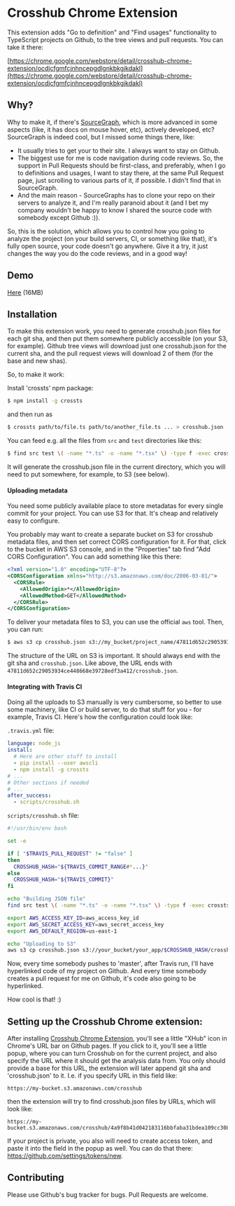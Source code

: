 # Crosshub Chrome Extension

This extension adds "Go to definition" and "Find usages" functionality to TypeScript projects on Github,
to the tree views and pull requests.
You can take it there:

[https://chrome.google.com/webstore/detail/crosshub-chrome-extension/ocdjcfgmfcjnhncepgdlgnkbkgjkdakl](https://chrome.google.com/webstore/detail/crosshub-chrome-extension/ocdjcfgmfcjnhncepgdlgnkbkgjkdakl)

## Why?

Why to make it, if there's [SourceGraph](https://sourcegraph.com/), which is more advanced in some aspects (like, it has docs on mouse hover, etc), actively developed, etc?
SourceGraph is indeed cool, but I missed some things there, like:

* It usually tries to get your to their site. I always want to stay on Github.
* The biggest use for me is code navigation during code reviews. So, the support in Pull Requests should be first-class, and preferably, when I go to definitions and usages, I want to stay there, at the same Pull Request page, just scrolling to various parts of it, if possible. I didn't find that in SourceGraph.
* And the main reason - SourceGraphs has to clone your repo on their servers to analyze it, and I'm really paranoid about it (and I bet my company wouldn't be happy to know I shared the source code with somebody except Github :)).

So, this is the solution, which allows you to control how you going to analyze the project (on your build servers, CI, or something like that), it's fully open source, your code doesn't go anywhere. Give it a try, it just changes the way you do the code reviews, and in a good way!

## Demo

[Here](https://raw.github.com/astashov/crosshub-chrome-extension/master/demo.mp4) (16MB)

## Installation

To make this extension work, you need to generate crosshub.json files for each git sha,
and then put them somewhere publicly accessible (on your S3, for example). Github tree views
will download just one crosshub.json for the current sha, and the pull request views will download
2 of them (for the base and new shas).

So, to make it work:

Install 'crossts' npm package:

```bash
$ npm install -g crossts
```

and then run as

```bash
$ crossts path/to/file.ts path/to/another_file.ts ... > crosshub.json
```

You can feed e.g. all the files from `src` and `test` directories like this:

```bash
$ find src test \( -name "*.ts" -o -name "*.tsx" \) -type f -exec crossts {} + > crosshub.json
```

It will generate the crosshub.json file in the current directory, which you will need to put somewhere,
for example, to S3 (see below).

#### Uploading metadata

You need some publicly available place to store metadatas for every single commit for your project. You can use S3 for that. It's cheap and relatively easy to configure.

You probably may want to create a separate bucket on S3 for crosshub metadata files, and then set correct CORS configuration for it. For that, click to the bucket in AWS S3 console, and in the "Properties" tab find "Add CORS Configuration". You can add something like this there:

```xml
<?xml version="1.0" encoding="UTF-8"?>
<CORSConfiguration xmlns="http://s3.amazonaws.com/doc/2006-03-01/">
  <CORSRule>
    <AllowedOrigin>*</AllowedOrigin>
    <AllowedMethod>GET</AllowedMethod>
  </CORSRule>
</CORSConfiguration>
```

To deliver your metadata files to S3, you can use the official `aws` tool. Then, you can run:

```bash
$ aws s3 cp crosshub.json s3://my_bucket/project_name/47811d652c29053934ce448668e39728edf3a412/crosshub.json --acl public-read
```

The structure of the URL on S3 is important. It should always end with the git sha and `crosshub.json`.
Like above, the URL ends with `47811d652c29053934ce448668e39728edf3a412/crosshub.json`.

#### Integrating with Travis CI

Doing all the uploads to S3 manually is very cumbersome, so better to use some machinery, like CI or build server, to do that stuff for you - for example, Travis CI. Here's how the configuration could look like:

`.travis.yml` file:

```yaml
language: node_js
install:
  # Here are other stuff to install
  - pip install --user awscli
  - npm install -g crossts
# ...
# Other sections if needed
# ...
after_success:
  - scripts/crosshub.sh
```

`scripts/crosshub.sh` file:

```bash
#!/usr/bin/env bash

set -e

if [ "$TRAVIS_PULL_REQUEST" != "false" ]
then
  CROSSHUB_HASH="${TRAVIS_COMMIT_RANGE#*...}"
else
  CROSSHUB_HASH="${TRAVIS_COMMIT}"
fi

echo "Building JSON file"
find src test \( -name "*.ts" -o -name "*.tsx" \) -type f -exec crossts {} + | gzip -c > crosshub.json

export AWS_ACCESS_KEY_ID=aws_access_key_id
export AWS_SECRET_ACCESS_KEY=aws_secret_access_key
export AWS_DEFAULT_REGION=us-east-1

echo "Uploading to S3"
aws s3 cp crosshub.json s3://your_bucket/your_app/$CROSSHUB_HASH/crosshub.json --acl public-read --content-encoding 'gzip'
```

Now, every time somebody pushes to 'master', after Travis run, I'll have hyperlinked code of my project on Github.
And every time somebody creates a pull request for me on Github, it's code also going to be hyperlinked.

How cool is that! :)

## Setting up the Crosshub Chrome extension:

After installing [Crosshub Chrome Extension](https://chrome.google.com/webstore/detail/crosshub-chrome-extension/ocdjcfgmfcjnhncepgdlgnkbkgjkdakl), you'll see a little "XHub" icon in Chrome's URL bar on Github pages.
If you click to it, you'll see a little popup, where you can turn Crosshub on for the current project, and also
specify the URL where it should get the analysis data from.
You only should provide a base for this URL, the extension will later append git sha and 'crosshub.json' to it. I.e. if you specify URL in this field like:

```
https://my-bucket.s3.amazonaws.com/crosshub
```

then the extension will try to find crosshub.json files by URLs, which will look like:

```
https://my-bucket.s3.amazonaws.com/crosshub/4a9f8b41d042183116bbfaba31bdea109cc3080d/crosshub.json
```

If your project is private, you also will need to create access token, and paste it into the field in the popup as well.
You can do that there: https://github.com/settings/tokens/new.

## Contributing

Please use Github's bug tracker for bugs. Pull Requests are welcome.
